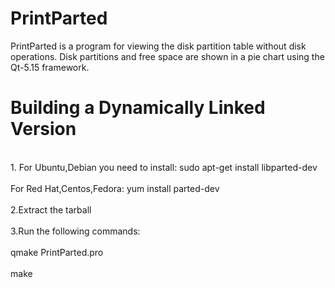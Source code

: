 # PrintParted 
PrintParted is a program for viewing the disk partition table without disk operations. Disk partitions and free space are shown in a pie chart using the Qt-5.15 framework. 

# Building a Dynamically Linked Version
<br >1. For Ubuntu,Debian you need to install:  sudo apt-get install libparted-dev<br />
<br >For Red Hat,Centos,Fedora:  yum install parted-dev<br /> 
<br >2.Extract the tarball<br />
<br >3.Run the following commands:<br />
<br >qmake PrintParted.pro<br />
<br >make<br />
